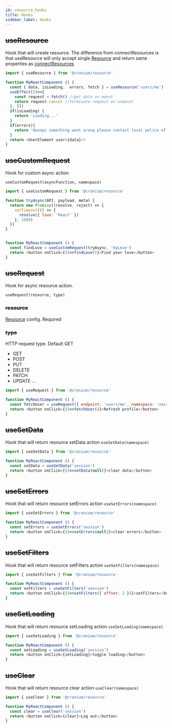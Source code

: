 ```yaml
---
id: resource_hooks
title: Hooks
sidebar_label: Hooks
---
```


## ~~useResource~~

Hook that will create resource. The difference from connectResources is that useResource will only accept single [Resource](/frontend-docs/docs/resources/connect_resources#resource) and return same properties as [connectResources](/frontend-docs/docs/resources/connect_resources#basic-usage)

```javascript
import { useResource } from '@cranium/resource'

function MyReactComponent () {
  const { data, isLoading,  errors, fetch } = useResource('users/me')
  useEffect(()=>{
    const request = fetch() //get data on mount
    return request.cancel //terminate request on unmount
  }, [])
  if(isLoading) {
    return 'Loading...'
  }
  if(errors){
    return 'Oooops something went wrong please contact local police office'
  }
  return <UserElement user={data}/>
}
```

## ~~useCustomRequest~~
Hook for custom async action
```
useCustomRequest(asyncFunction, namespace)
```

```javascript
import { useCustomRequest } from '@cranium/resource'

function tryAsync(API, payload, meta) {
  return new Promise((resolve, reject) => {
    setTimeout(() => {
      resolve({ love: 'React' })
    }, 1000)
  })
}


function MyReactComponent () {
  const findLove = useCustomRequest(tryAsync, 'myLove') 
  return <button onClick={()=>findLove()}>Find your love</button>
}
```

## ~~useRequest~~
Hook for async resource action.

```
useRequest(resource, type)
```

### ~~resource~~
[Resource](/frontend-docs/docs/resources/connect_resources#resource) config. Required

### ~~type~~

HTTP request type.  Default GET
- GET
- POST
- PUT
- DELETE
- PATCH
- UPDATE
...

```javascript
import { useRequest } from '@cranium/resource'

function MyReactComponent () {
  const fetchUser = useRequest({ endpoint: 'users/me', namespace: 'session'}) 
  return <button onClick={()=>fetchUser()}>Refresh profile</button>
}
```


## ~~useSetData~~

Hook that will return resource setData action `useSetData(namespace)`

```javascript
import { useSetData } from '@cranium/resource'

function MyReactComponent () {
  const setData = useSetData('session') 
  return <button onClick={()=>setData(null)}>clear data</button>
}
```


## ~~useSetErrors~~

Hook that will return resource setErrors action `useSetErrors(namespace)`

```javascript
import { useSetErrors } from '@cranium/resource'

function MyReactComponent () {
  const setErrors = useSetErrors('session') 
  return <button onClick={()=>setErrors(null)}>clear errors</button>
}
```

## ~~useSetFilters~~

Hook that will return resource setFilters action `useSetFilters(namespace)`

```javascript
import { useSetFilters } from '@cranium/resource'

function MyReactComponent () {
  const setFilters = useSetFilters('session') 
  return <button onClick={()=>setFilters({ offset: 2 })}>setFilters</button>
}
```

## ~~useSetLoading~~

Hook that will return resource setLoading action `useSetLoading(namespace)`

```javascript
import { useSetLoading } from '@cranium/resource'

function MyReactComponent () {
  const setLoading = useSetLoading('session') 
  return <button onClick={setLoading}>toggle loading</button>
}
```


## ~~useClear~~

Hook that will return resource clear action `useClear(namespace)`

```javascript
import { useClear } from '@cranium/resource'

function MyReactComponent () {
  const clear = useClear('session') 
  return <button onClick={clear}>Log out</button>
}
```
